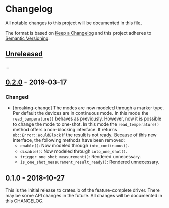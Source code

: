 # Changelog

All notable changes to this project will be documented in this file.

The format is based on [Keep a Changelog](http://keepachangelog.com/en/1.0.0/)
and this project adheres to [Semantic Versioning](http://semver.org/spec/v2.0.0.html).

## [Unreleased]

...

## [0.2.0] - 2019-03-17

### Changed
- [breaking-change] The modes are now modeled through a marker type. Per default
  the devices are in continuous mode. In this mode the `read_temperature()` behaves
  as previously. However, now it is possible to change the mode to one-shot.
  In this mode the `read_temperature()` method offers a non-blocking interface.
  It returns `nb::Error::WouldBlock` if the result is not ready.
  Because of this new interface, the following methods have been removed:
  - `enable()`: Now modeled through `into_continuous()`.
  - `disable()`: Now modeled through `into_one_shot()`.
  - `trigger_one_shot_measurement()`: Rendered unnecessary.
  - `is_one_shot_measurement_result_ready()`: Rendered unnecessary.

## 0.1.0 - 2018-10-27

This is the initial release to crates.io of the feature-complete driver. There
may be some API changes in the future. All changes will be documented in this
CHANGELOG.

[Unreleased]: https://github.com/eldruin/tmp1x2-rs/compare/v0.2.0...HEAD
[0.2.0]: https://github.com/eldruin/tmp1x2-rs/compare/v0.1.0...v0.2.0
